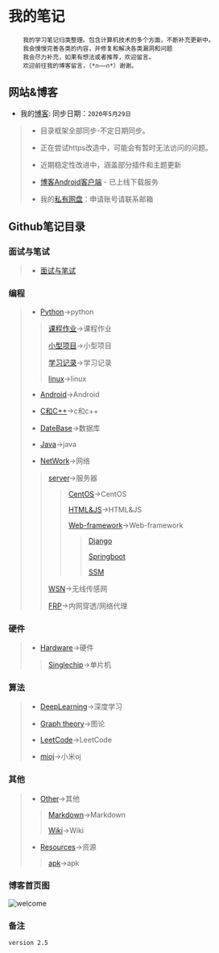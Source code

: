 # 我的笔记

```text
    我的学习笔记归类整理。包含计算机技术的多个方面，不断补充更新中。
    我会慢慢完善各类的内容，并修复和解决各类漏洞和问题
    我会尽力补充，如果有想法或者推荐，欢迎留言。
    欢迎前往我的博客留言，（*∩——∩*）谢谢。
```

## 网站&博客

* 我的[博客](http://blog.shencangblue.com):
同步日期：`2020年5月29日`
>
>* 目录框架全部同步-不定日期同步。
>
>* 正在尝试https改造中，可能会有暂时无法访问的问题。
>
>* 近期稳定性改进中，涵盖部分插件和主题更新
>
>* [博客Android客户端](https://github.com/shencang/Blog_RecentNative) - 已上线下载服务
>
>
>* 我的[私有网盘](http://data.shencangblue.com)：申请账号请联系邮箱

## Github笔记目录

### 面试与笔试
>
>* [面试与笔试](https://github.com/shencang/note/tree/master/Interview&26WrittenExamination)
>
>
### 编程

>* [Python](https://github.com/shencang/note/tree/master/Python)->python
>>
>>[课程作业](https://github.com/shencang/note/tree/master/课程作业)->课程作业
>>
>>[小型项目](https://github.com/shencang/note/tree/master/小型项目)->小型项目
>>
>>[学习记录](https://github.com/shencang/note/tree/master/学习记录)->学习记录
>>
>>[linux](https://github.com/shencang/note/tree/master/linux)->linux
>>
>* [Android](https://github.com/shencang/note/tree/master/Android)->Android
>
>* [C和C++](https://github.com/shencang/note/tree/master/CorC%2B%2B)->c和c++
>
>* [DateBase](https://github.com/shencang/note/tree/master/DateBase)->数据库
>
>* [Java](https://github.com/shencang/note/tree/master/Java)->java
>
>* [NetWork](https://github.com/shencang/note/tree/master/NetWork)->网络
>>
>>[server](https://github.com/shencang/note/tree/master/NetWork/Server)->服务器
>>
>>>[CentOS](https://github.com/shencang/note/tree/master/NetWork/Server/CentOS)->CentOS
>>>
>>>[HTML&JS](https://github.com/shencang/note/tree/master/NetWork/Server/HTML&JS)->HTML&JS
>>>
>>>[Web-framework](https://github.com/shencang/note/tree/master/NetWork/Server/Web-framework)->Web-framework
>>>>
>>>>[Django](https://github.com/shencang/note/tree/master/NetWork/Server/Web-framework/Django)
>>>>
>>>>
>>>>[Springboot](https://github.com/shencang/note/tree/master/NetWork/Server/Web-framework/Springboot)
>>>>
>>>>
>>>>[SSM](https://github.com/shencang/note/tree/master/NetWork/Server/Web-framework/SSM)
>>>>
>>[WSN](https://github.com/shencang/note/tree/master/NetWork/WSN)->无线传感网
>>
>>[FRP](https://github.com/shencang/note/blob/master/NetWork/FRP.md)->内网穿透/网络代理

### 硬件

>* [Hardware](https://github.com/shencang/note/tree/master/Hardware)->硬件
>
>> [Singlechip](https://github.com/shencang/note/tree/master/Hardware/Singlechip)->单片机
>
### 算法

>* [DeepLearning](https://github.com/shencang/note/tree/master/Algorithm/DeepLearning)->深度学习
>
>* [Graph theory](https://github.com/shencang/note/tree/master/Algorithm/Graph_theory)->图论
>
>* [LeetCode](https://github.com/shencang/note/tree/master/Algorithm/LeetCode)->LeetCode
>
>* [mioj](https://github.com/shencang/note/tree/master/Algorithm/MiOJ)->小米oj

### 其他

>* [Other](https://github.com/shencang/note/tree/master/Other)->其他
>
>>[Markdown](https://github.com/shencang/note/tree/master/Other/Markdown)->Markdown
>>
>>[Wiki](https://github.com/shencang/note/tree/master/Other/Wiki)->Wiki
>>
>* [Resources](https://github.com/shencang/note/tree/master/Resources)->资源
>>
>>[apk](https://github.com/shencang/note/tree/master/Resources/apk)->apk
>>

### 博客首页图

![welcome](https://i.loli.net/2019/11/09/cQ19X3B5WFro6eN.png)

### 备注

```t
version 2.5
```
